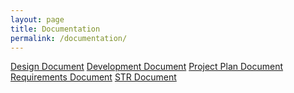 ```yaml
---
layout: page
title: Documentation
permalink: /documentation/
---
```

<div class="container" style ="flex-direction: column">
<a href="pdf/SP-2-DataMining-AI-Design.pdf" class="item">Design Document</a>
<a href="pdf/SP-2-DataMining-AI-DevDoc.pdf" class="item">Development Document</a>
<a href="pdf/SP-2-DataMining-AI-ProjectPlan.pdf" class="item">Project Plan Document</a>
<a href="pdf/SP-2-DataMining-AI-Requirements.pdf" class="item">Requirements Document</a>
<a href="pdf/SP-2-DataMining-AI-STR" class="item">STR Document</a>
</div>
